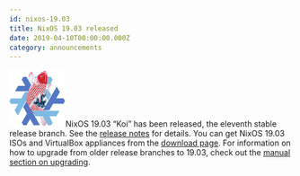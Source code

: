```yaml
---
id: nixos-19.03
title: NixOS 19.03 released
date: 2019-04-10T00:00:00.000Z
category: announcements
---
```


[![19.03 Koi logo](../../../assets/logo/nixos-logo-19.03-koi-lores.png)](https://github.com/NixOS/nixos-artwork/blob/master/releases/19.03-koi/koi.png)NixOS 19.03 “Koi” has been released, the eleventh stable release branch. See the [release notes](/manual/nixos/stable/release-notes.html#sec-release-19.03) for details. You can get NixOS 19.03 ISOs and VirtualBox appliances from the [download page](/download). For information on how to upgrade from older release branches to 19.03, check out the [manual section on upgrading](/manual/nixos/stable/index.html#sec-upgrading).
